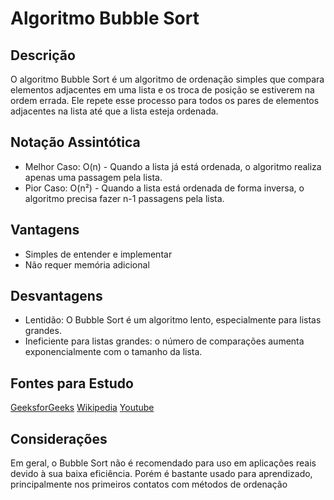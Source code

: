 # Algoritmo Bubble Sort
## Descrição
O algoritmo Bubble Sort é um algoritmo de ordenação simples que compara elementos adjacentes em uma lista e os troca de posição se estiverem na ordem errada. Ele repete esse processo para todos os pares de elementos adjacentes na lista até que a lista esteja ordenada.

## Notação Assintótica
+ Melhor Caso: O(n) - Quando a lista já está ordenada, o algoritmo realiza apenas uma passagem pela lista.
+ Pior Caso: O(n²) - Quando a lista está ordenada de forma inversa, o algoritmo precisa fazer n-1 passagens pela lista.

## Vantagens
+ Simples de entender e implementar
+ Não requer memória adicional

## Desvantagens
+ Lentidão: O Bubble Sort é um algoritmo lento, especialmente para listas grandes.
+ Ineficiente para listas grandes: o número de comparações aumenta exponencialmente com o tamanho da lista.

## Fontes para Estudo
[GeeksforGeeks](https://www.geeksforgeeks.org/bubble-sort/?ref=header_search)
[Wikipedia](https://en.wikipedia.org/wiki/Bubble_sort)
[Youtube](https://www.youtube.com/watch?v=xli_FI7CuzA)

## Considerações
Em geral, o Bubble Sort não é recomendado para uso em aplicações reais devido à sua baixa eficiência. Porém é bastante usado para aprendizado, principalmente nos primeiros contatos com métodos de ordenação